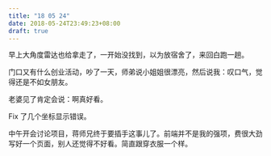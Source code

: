 ```yaml
---
title: "18 05 24"
date: 2018-05-24T23:49:23+08:00
draft: true
---
```


早上大角度雷达也给拿走了，一开始没找到，以为放宿舍了，来回白跑一趟。

门口又有什么创业活动，吵了一天，师弟说小姐姐很漂亮，然后说我：叹口气，觉得还是不如女朋友。

老婆见了肯定会说：啊真好看。

Fix 了几个坐标显示错误。

中午开会讨论项目，蒋师兄终于要插手这事儿了。前端并不是我的强项，费很大劲写好一个页面，别人还觉得不好看。简直跟穿衣服一个样。
